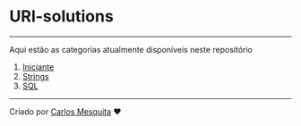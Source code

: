 # URI-solutions
---
Aqui estão as categorias atualmente disponíveis neste repositório 
   1. [Iniciante](categorias/iniciante#iniciante)
   2. [Strings](categorias/strings#strings)
   3. [SQL](categorias/sql#sql)
---
Criado por [Carlos Mesquita](https://github.com/carlos3g) :heart:
